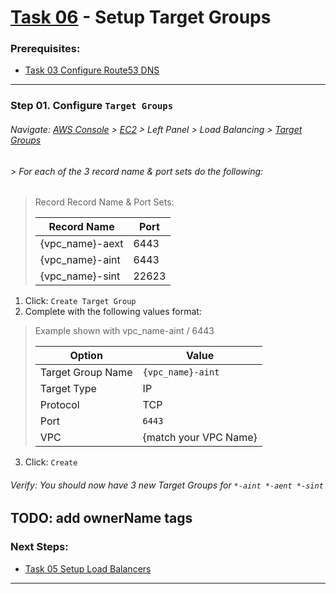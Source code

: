 # [Task 06](../tasks/target-groups/) - Setup Target Groups
### Prerequisites:
  + [Task 03 Configure Route53 DNS]
--------------------------------------------------------------------------------
### Step 01\. Configure `Target Groups`
###### Navigate: [AWS Console] > [EC2] > Left Panel > Load Balancing > [Target Groups]
######  > For each of the 3 record name & port sets do the following:
> Record Record Name & Port Sets:
>    
>   | Record Name     | Port  |
>   |-----------------|-------|
>   | {vpc_name}-aext |  6443 |
>   | {vpc_name}-aint |  6443 |
>   | {vpc_name}-sint | 22623 |
>

  1. Click: `Create Target Group`
  2. Complete with the following values format:
> Example shown with vpc_name-aint / 6443
>    
>   | Option            | Value                 |
>   |-------------------|-----------------------|
>   | Target Group Name | `{vpc_name}-aint`     |
>   | Target Type       | IP                    |
>   | Protocol          | TCP                   |
>   | Port              | `6443`                |
>   | VPC               | {match your VPC Name} |
>

  3. Click: `Create`
###### Verify: You should now have 3 new Target Groups for ` *-aint *-aent *-sint `
TODO: add ownerName tags    
---------------------------------------------------------------------------------
### Next Steps:
  + [Task 05 Setup Load Balancers]
--------------------------------------------------------------------------------
[Task 03 Configure Route53 DNS]:../manual/03_Route53DNS.md
[Task 05 Setup Load Balancers]:../manual/05_LoadBalancers.md
[EC2]:https://console.amazonaws-us-gov.com/ec2/home
[AWS Console]:https://console.amazonaws-us-gov.com/console/home
[Target Groups]:https://console.amazonaws-us-gov.com/ec2/home#TargetGroups
[Load Balancers]:https://console.amazonaws-us-gov.com/ec2/v2/home#LoadBalancers
